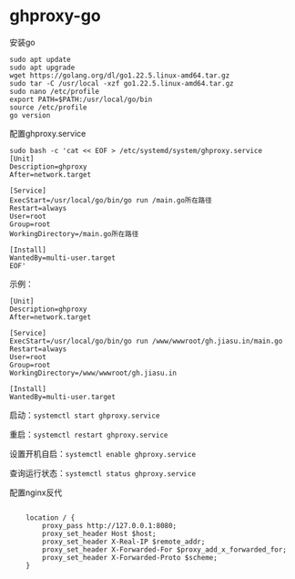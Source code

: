# ghproxy-go
安装go
```
sudo apt update
sudo apt upgrade
wget https://golang.org/dl/go1.22.5.linux-amd64.tar.gz
sudo tar -C /usr/local -xzf go1.22.5.linux-amd64.tar.gz
sudo nano /etc/profile
export PATH=$PATH:/usr/local/go/bin
source /etc/profile
go version
```
配置ghproxy.service
```
sudo bash -c 'cat << EOF > /etc/systemd/system/ghproxy.service
[Unit]
Description=ghproxy
After=network.target

[Service]
ExecStart=/usr/local/go/bin/go run /main.go所在路径
Restart=always
User=root
Group=root
WorkingDirectory=/main.go所在路径

[Install]
WantedBy=multi-user.target
EOF'
```
示例：
```
[Unit]
Description=ghproxy
After=network.target

[Service]
ExecStart=/usr/local/go/bin/go run /www/wwwroot/gh.jiasu.in/main.go
Restart=always
User=root
Group=root
WorkingDirectory=/www/wwwroot/gh.jiasu.in

[Install]
WantedBy=multi-user.target
```

启动：```systemctl start ghproxy.service```

重启：```systemctl restart ghproxy.service```

设置开机自启：```systemctl enable ghproxy.service```

查询运行状态：```systemctl status ghproxy.service```

配置nginx反代
```
    
    location / {
        proxy_pass http://127.0.0.1:8080;
        proxy_set_header Host $host;
        proxy_set_header X-Real-IP $remote_addr;
        proxy_set_header X-Forwarded-For $proxy_add_x_forwarded_for;
        proxy_set_header X-Forwarded-Proto $scheme;
    }
  ```


